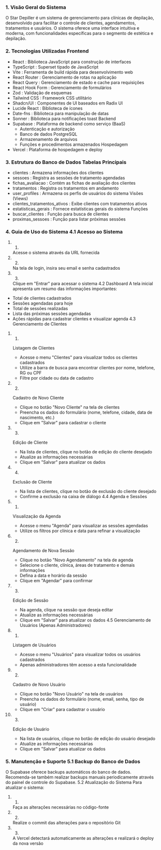 ### 1. Visão Geral do Sistema
O Star Depiller é um sistema de gerenciamento para clínicas de depilação, desenvolvido para facilitar o controle de clientes, agendamentos, tratamentos e usuários. O sistema oferece uma interface intuitiva e moderna, com funcionalidades específicas para o segmento de estética e depilação.

### 2. Tecnologias Utilizadas Frontend
- React : Biblioteca JavaScript para construção de interfaces
- TypeScript : Superset tipado de JavaScript
- Vite : Ferramenta de build rápida para desenvolvimento web
- React Router : Gerenciamento de rotas na aplicação
- React Query : Gerenciamento de estado e cache para requisições
- React Hook Form : Gerenciamento de formulários
- Zod : Validação de esquemas
- Tailwind CSS : Framework CSS utilitário
- Shadcn/UI : Componentes de UI baseados em Radix UI
- Lucide React : Biblioteca de ícones
- Date-fns : Biblioteca para manipulação de datas
- Sonner : Biblioteca para notificações toast Backend
- Supabase : Plataforma de backend como serviço (BaaS)
  - Autenticação e autorização
  - Banco de dados PostgreSQL
  - Armazenamento de arquivos
  - Funções e procedimentos armazenados Hospedagem
- Vercel : Plataforma de hospedagem e deploy
### 3. Estrutura do Banco de Dados Tabelas Principais
- clientes : Armazena informações dos clientes
- sessoes : Registra as sessões de tratamento agendadas
- fichas_avaliacao : Contém as fichas de avaliação dos clientes
- tratamentos : Registra os tratamentos em andamento
- user_profiles : Armazena os perfis de usuários do sistema Visões (Views)
- clientes_tratamentos_ativos : Exibe clientes com tratamentos ativos
- estatisticas_gerais : Fornece estatísticas gerais do sistema Funções
- buscar_clientes : Função para busca de clientes
- proximas_sessoes : Função para listar próximas sessões
### 4. Guia de Uso do Sistema 4.1 Acesso ao Sistema
1. 1.
   Acesse o sistema através da URL fornecida
2. 2.
   Na tela de login, insira seu email e senha cadastrados
3. 3.
   Clique em "Entrar" para acessar o sistema 4.2 Dashboard
A tela inicial apresenta um resumo das informações importantes:

- Total de clientes cadastrados
- Sessões agendadas para hoje
- Total de sessões realizadas
- Lista das próximas sessões agendadas
- Ações rápidas para cadastrar clientes e visualizar agenda 4.3 Gerenciamento de Clientes
1. 1.
   Listagem de Clientes
   
   - Acesse o menu "Clientes" para visualizar todos os clientes cadastrados
   - Utilize a barra de busca para encontrar clientes por nome, telefone, RG ou CPF
   - Filtre por cidade ou data de cadastro
2. 2.
   Cadastro de Novo Cliente
   
   - Clique no botão "Novo Cliente" na tela de clientes
   - Preencha os dados do formulário (nome, telefone, cidade, data de nascimento, etc.)
   - Clique em "Salvar" para cadastrar o cliente
3. 3.
   Edição de Cliente
   
   - Na lista de clientes, clique no botão de edição do cliente desejado
   - Atualize as informações necessárias
   - Clique em "Salvar" para atualizar os dados
4. 4.
   Exclusão de Cliente
   
   - Na lista de clientes, clique no botão de exclusão do cliente desejado
   - Confirme a exclusão na caixa de diálogo 4.4 Agenda e Sessões
1. 1.
   Visualização da Agenda
   
   - Acesse o menu "Agenda" para visualizar as sessões agendadas
   - Utilize os filtros por clínica e data para refinar a visualização
2. 2.
   Agendamento de Nova Sessão
   
   - Clique no botão "Novo Agendamento" na tela de agenda
   - Selecione o cliente, clínica, áreas de tratamento e demais informações
   - Defina a data e horário da sessão
   - Clique em "Agendar" para confirmar
3. 3.
   Edição de Sessão
   
   - Na agenda, clique na sessão que deseja editar
   - Atualize as informações necessárias
   - Clique em "Salvar" para atualizar os dados 4.5 Gerenciamento de Usuários (Apenas Administradores)
1. 1.
   Listagem de Usuários
   
   - Acesse o menu "Usuários" para visualizar todos os usuários cadastrados
   - Apenas administradores têm acesso a esta funcionalidade
2. 2.
   Cadastro de Novo Usuário
   
   - Clique no botão "Novo Usuário" na tela de usuários
   - Preencha os dados do formulário (nome, email, senha, tipo de usuário)
   - Clique em "Criar" para cadastrar o usuário
3. 3.
   Edição de Usuário
   
   - Na lista de usuários, clique no botão de edição do usuário desejado
   - Atualize as informações necessárias
   - Clique em "Salvar" para atualizar os dados
### 5. Manutenção e Suporte 5.1 Backup do Banco de Dados
O Supabase oferece backups automáticos do banco de dados. Recomenda-se também realizar backups manuais periodicamente através do painel de controle do Supabase.
 5.2 Atualização do Sistema
Para atualizar o sistema:

1. 1.
   Faça as alterações necessárias no código-fonte
2. 2.
   Realize o commit das alterações para o repositório Git
3. 3.
   A Vercel detectará automaticamente as alterações e realizará o deploy da nova versão

